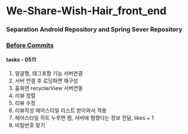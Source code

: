 # We-Share-Wish-Hair_front_end

### Separation Android Repository and Spring Sever Repository
### [Before Commits](https://github.com/EunChanNam/We-Share-Wish-Hair/tree/AND)

#### tasks - 0511
1. 얼굴형, 태그포함 기능 서버연결
2. 서버 연결 후 로딩화면 재구성
3. 홈화면 recyclerView 서버연동
4. 리뷰 정렬
5. 리뷰 수정
6. 리뷰작성 헤어스타일 리스트 받아와서 적용
7. 헤어스타일 하트 누루면 찜, 서버에 찜했다는 정보 전달, likes + 1
8. 비밀번호 찾기
